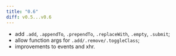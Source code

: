 ```yaml
---
title: "0.6"
diff: v0.5...v0.6
---
```


* add `.add`, `.appendTo`, `.prependTo`, `.replaceWith`, `.empty`, `.submit`;
* allow function args for `.add/.remove/.toggleClass`;
* improvements to events and xhr.
